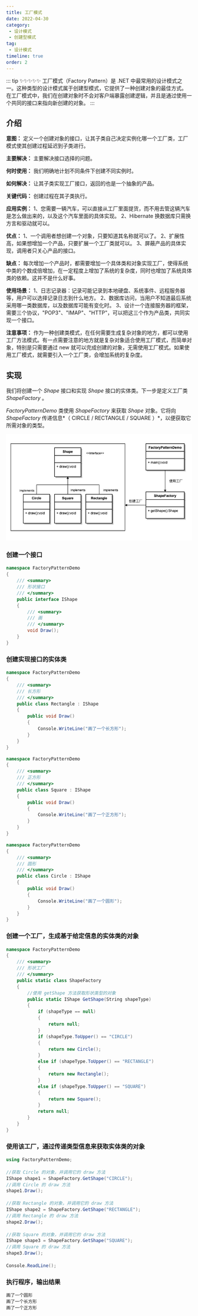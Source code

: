 ```yaml
---
title: 工厂模式
date: 2022-04-30
category:
 - 设计模式
 - 创建型模式
tag: 
 - 设计模式
timeline: true
order: 2
---
```

::: tip ✨✨✨✨✨
工厂模式（Factory Pattern）是 .NET 中最常用的设计模式之一。这种类型的设计模式属于创建型模式，它提供了一种创建对象的最佳方式。
在工厂模式中，我们在创建对象时不会对客户端暴露创建逻辑，并且是通过使用一个共同的接口来指向新创建的对象。
:::

<!-- more -->

## 介绍

 **意图：** 定义一个创建对象的接口，让其子类自己决定实例化哪一个工厂类，工厂模式使其创建过程延迟到子类进行。

 **主要解决：** 主要解决接口选择的问题。

 **何时使用：** 我们明确地计划不同条件下创建不同实例时。

 **如何解决：** 让其子类实现工厂接口，返回的也是一个抽象的产品。

 **关键代码：** 创建过程在其子类执行。

**应用实例：** 1、您需要一辆汽车，可以直接从工厂里面提货，而不用去管这辆汽车是怎么做出来的，以及这个汽车里面的具体实现。 2、Hibernate 换数据库只需换方言和驱动就可以。

**优点：** 1、一个调用者想创建一个对象，只要知道其名称就可以了。 2、扩展性高，如果想增加一个产品，只要扩展一个工厂类就可以。 3、屏蔽产品的具体实现，调用者只关心产品的接口。

 **缺点：** 每次增加一个产品时，都需要增加一个具体类和对象实现工厂，使得系统中类的个数成倍增加，在一定程度上增加了系统的复杂度，同时也增加了系统具体类的依赖。这并不是什么好事。

**使用场景：** 1、日志记录器：记录可能记录到本地硬盘、系统事件、远程服务器等，用户可以选择记录日志到什么地方。 2、数据库访问，当用户不知道最后系统采用哪一类数据库，以及数据库可能有变化时。 3、设计一个连接服务器的框架，需要三个协议，"POP3"、"IMAP"、"HTTP"，可以把这三个作为产品类，共同实现一个接口。

 **注意事项：** 作为一种创建类模式，在任何需要生成复杂对象的地方，都可以使用工厂方法模式。有一点需要注意的地方就是复杂对象适合使用工厂模式，而简单对象，特别是只需要通过 new 就可以完成创建的对象，无需使用工厂模式。如果使用工厂模式，就需要引入一个工厂类，会增加系统的复杂度。

## 实现

我们将创建一个 *Shape* 接口和实现 *Shape* 接口的实体类。下一步是定义工厂类  *ShapeFactory* 。

*FactoryPatternDemo* 类使用 *ShapeFactory* 来获取 *Shape* 对象。它将向 *ShapeFactory* 传递信息*（ CIRCLE / RECTANGLE / SQUARE ）*，以便获取它所需对象的类型。

![工厂模式](./image/factory-pattern/1651319128794.png "工厂模式")

### 创建一个接口

```cs
namespace FactoryPatternDemo
{
    /// <summary>
    /// 形状接口
    /// </summary>
    public interface IShape
    {
        /// <summary>
        /// 画
        /// </summary>
        void Draw();
    }
}
```

### 创建实现接口的实体类

```cs
namespace FactoryPatternDemo
{
    /// <summary>
    /// 长方形
    /// </summary>
    public class Rectangle : IShape
    {
        public void Draw()
        {
            Console.WriteLine("画了一个长方形");
        }
    }
}
```

```cs
namespace FactoryPatternDemo
{
    /// <summary>
    /// 正方形
    /// </summary>
    public class Square : IShape
    {
        public void Draw()
        {
            Console.WriteLine("画了一个正方形");
        }
    }
}
```

```cs
namespace FactoryPatternDemo
{
    /// <summary>
    /// 圆形
    /// </summary>
    public class Circle : IShape
    {
        public void Draw()
        {
            Console.WriteLine("画了一个圆形");
        }
    }
}
```

### 创建一个工厂，生成基于给定信息的实体类的对象

```cs
namespace FactoryPatternDemo
{
    /// <summary>
    /// 形状工厂
    /// </summary>
    public static class ShapeFactory
    {
        //使用 getShape 方法获取形状类型的对象
        public static IShape GetShape(String shapeType)
        {
            if (shapeType == null)
            {
                return null;
            }
            if (shapeType.ToUpper() == "CIRCLE")
            {
                return new Circle();
            }
            else if (shapeType.ToUpper() == "RECTANGLE")
            {
                return new Rectangle();
            }
            else if (shapeType.ToUpper() == "SQUARE")
            {
                return new Square();
            }
            return null;
        }
    }
}
```

### 使用该工厂，通过传递类型信息来获取实体类的对象

```cs
using FactoryPatternDemo;

//获取 Circle 的对象，并调用它的 draw 方法
IShape shape1 = ShapeFactory.GetShape("CIRCLE");
//调用 Circle 的 draw 方法
shape1.Draw();

//获取 Rectangle 的对象，并调用它的 draw 方法
IShape shape2 = ShapeFactory.GetShape("RECTANGLE");
//调用 Rectangle 的 draw 方法
shape2.Draw();

//获取 Square 的对象，并调用它的 draw 方法
IShape shape3 = ShapeFactory.GetShape("SQUARE");
//调用 Square 的 draw 方法
shape3.Draw();

Console.ReadLine();
```

### 执行程序，输出结果

```cs
画了一个圆形
画了一个长方形
画了一个正方形
```
